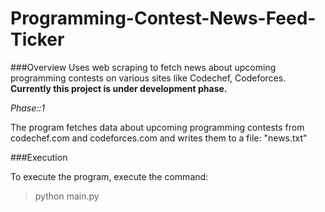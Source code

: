 Programming-Contest-News-Feed-Ticker
====================================

###Overview
Uses web scraping to fetch news about upcoming programming contests on various sites like Codechef, Codeforces.
**Currently this project is under development phase.**

*Phase::1*

The program fetches data about upcoming programming contests from codechef.com and codeforces.com and writes them to a file: "news.txt"

###Execution

To execute the program, execute the command:

> python main.py

